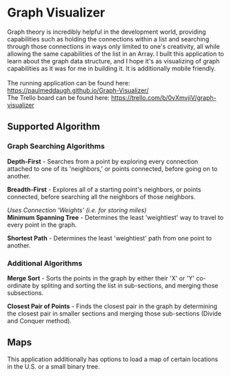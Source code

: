 # Graph Visualizer
Graph theory is incredibly helpful in the development world, providing capabilities such as holding the connections within a list and searching through those connections in ways only limited to one's creativity, all while allowing the same capabilities of the list in an Array. I built this application to learn about the graph data structure, and I hope it's as visualizing of graph capabilities as it was for me in building it. It is additionally mobile friendly. </br></br>
The running application can be found here: https://paulmeddaugh.github.io/Graph-Visualizer/</br>
The Trello board can be found here: https://trello.com/b/0vXmvjiV/graph-visualizer

## Supported Algorithm

### Graph Searching Algorithms
<b>Depth-First</b> - Searches from a point by exploring every connection attached to one of its 'neighbors,' or points connected, before going on to another.

<b>Breadth-First</b> - Explores all of a starting point's neighbors, or points connected, before searching all the neighbors of those neighbors.

<i>Uses Connection 'Weights' (i.e. for storing miles)</i></br>
<b>Minimum Spanning Tree</b> - Determines the least 'weightiest' way to travel to every point in the graph.

<b>Shortest Path</b> - Determines the least 'weightiest' path from one point to another.

### Additional Algorithms
<b>Merge Sort</b> - Sorts the points in the graph by either their 'X' or 'Y' co-ordinate by spliting and sorting the list in sub-sections, and merging those subsections.

<b>Closest Pair of Points</b> - Finds the closest pair in the graph by determining the closest pair in smaller sections and merging those sub-sections (Divide and Conquer method).

## Maps
This application additionally has options to load a map of certain locations in the U.S. or a small binary tree.